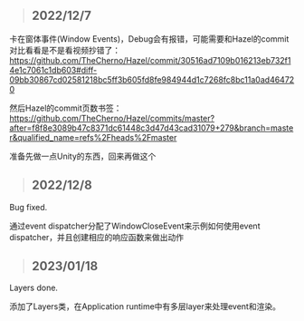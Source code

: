 >## 2022/12/7
卡在窗体事件(Window Events)，Debug会有报错，可能需要和Hazel的commit对比看看是不是看视频抄错了：  
https://github.com/TheCherno/Hazel/commit/30516ad7109b016213eb732f14e1c7061c1db603#diff-09bb30867cd02581218bc5ff3b605fd8fe984944d1c7268fc8bc11a0ad464720  

然后Hazel的commit页数书签：  
https://github.com/TheCherno/Hazel/commits/master?after=f8f8e3089b47c8371dc61448c3d47d43cad31079+279&branch=master&qualified_name=refs%2Fheads%2Fmaster  
 
准备先做一点Unity的东西，回来再做这个  

>## 2022/12/8
Bug fixed.

通过event dispatcher分配了WindowCloseEvent来示例如何使用event dispatcher，并且创建相应的响应函数来做出动作

>## 2023/01/18
Layers done.

添加了Layers类，在Application runtime中有多层layer来处理event和渲染。